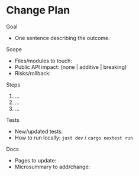 # Change Plan

Goal
- One sentence describing the outcome.

Scope
- Files/modules to touch:
- Public API impact: (none | additive | breaking)
- Risks/rollback:

Steps
1) …
2) …
3) …

Tests
- New/updated tests:
- How to run locally: `just dev` / `cargo nextest run`

Docs
- Pages to update:
- Microsummary to add/change:

